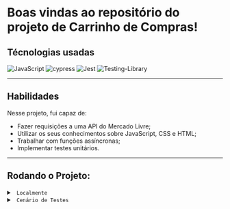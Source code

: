 # Boas vindas ao repositório do projeto de Carrinho de Compras!

## Técnologias usadas

![JavaScript](https://img.shields.io/badge/javascript-%23323330.svg?style=for-the-badge&logo=javascript&logoColor=%23F7DF1E)
![cypress](https://img.shields.io/badge/-cypress-%23E5E5E5?style=for-the-badge&logo=cypress&logoColor=058a5e)
![Jest](https://img.shields.io/badge/-jest-%23C21325?style=for-the-badge&logo=jest&logoColor=white)
![Testing-Library](https://img.shields.io/badge/-TestingLibrary-%23E33332?style=for-the-badge&logo=testing-library&logoColor=white)

----

## Habilidades

Nesse projeto, fui capaz de:

- Fazer requisições a uma API do Mercado Livre;
- Utilizar os seus conhecimentos sobre JavaScript, CSS e HTML;
- Trabalhar com funções assíncronas;
- Implementar testes unitários.

---

## Rodando o Projeto:

<details>
  <summary>
    <code> Localmente </code>
  </summary>

- [x] Dê o fork no projeto e clone-o para sua maquina digitando o comando em seu terminal:
  
  ````bash
  git clone git@github.com:rafaelPermec/trybestore-shopping-cart.git
  ````
- [x] Entre com o comando em seu terminal, para entrar no diretório principal e instalar as dependências do projeto:
  ````bash
  cd trybestore-shopping-cart && npm install
    ````
- [x] Digite o comando abaixo em seu terminal e espere o browser abrir o projeto!
  ````bash
  npm start
  ````

</details>

<details>
  <summary>
    <code> Cenário de Testes </code>
  </summary>

### ESLint e Stylelint

Para garantir a qualidade do código, utilizei neste projeto os linters `ESLint` e `Stylelint`.
Assim o código estará alinhado com as boas práticas de desenvolvimento, sendo mais legível
e de fácil manutenção! Para rodá-los localmente no projeto, execute os comandos abaixo:

```bash
  npm run lint
  npm run lint:styles
```

---

### Cypress

Cypress é uma ferramenta de teste de front-end desenvolvida para a web.
Você pode rodar o cypress localmente para verificar se seus requisitos estão passando, para isso execute um dos seguintes comandos:

Para executar os testes apenas no terminal:

```bash
npm test
```

Para executar os testes e vê-los rodando em uma janela de navegador:

```bash
npm run cypress:open
```

***ou***

```bash
npx cypress open
```

Após executar um dos dois comandos acima, será aberta uma janela de navegador e então basta clicar no nome do arquivo de teste que quiser executar (project.spec.js), ou para executar todos os testes clique em Run all specs

---

### Cobertura de testes

Essa cobertura avalia a eficácia dos testes implementados de acordo com os requisitos.

Para executar e acompanhar a implementação da sua cobertura de testes, rode o comando abaixo:

```bash
npm run test:coverage
```
</details>
